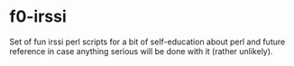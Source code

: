 # f0-irssi

Set of fun irssi perl scripts for a bit of self-education about perl and future reference in case anything serious will be done with it (rather unlikely).
